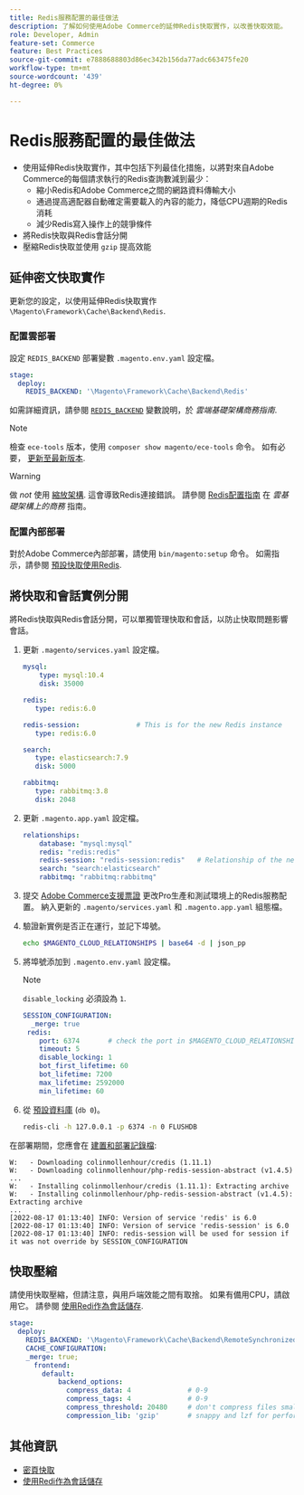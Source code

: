 ```yaml
---
title: Redis服務配置的最佳做法
description: 了解如何使用Adobe Commerce的延伸Redis快取實作，以改善快取效能。
role: Developer, Admin
feature-set: Commerce
feature: Best Practices
source-git-commit: e7888688803d86ec342b156da77adc663475fe20
workflow-type: tm+mt
source-wordcount: '439'
ht-degree: 0%

---
```



# Redis服務配置的最佳做法

- 使用延伸Redis快取實作，其中包括下列最佳化措施，以將對來自Adobe Commerce的每個請求執行的Redis查詢數減到最少：
   - 縮小Redis和Adobe Commerce之間的網路資料傳輸大小
   - 通過提高適配器自動確定需要載入的內容的能力，降低CPU週期的Redis消耗
   - 減少Redis寫入操作上的競爭條件
- 將Redis快取與Redis會話分開
- 壓縮Redis快取並使用 `gzip` 提高效能

## 延伸密文快取實作

更新您的設定，以使用延伸Redis快取實作 `\Magento\Framework\Cache\Backend\Redis`.

### 配置雲部署

設定 `REDIS_BACKEND` 部署變數 `.magento.env.yaml` 設定檔。

```yaml
stage:
  deploy:
    REDIS_BACKEND: '\Magento\Framework\Cache\Backend\Redis'
```

如需詳細資訊，請參閱 [`REDIS_BACKEND`](https://experienceleague.adobe.com/docs/commerce-cloud-service/user-guide/configure/env/stage/variables-deploy.html#redis_backend) 變數說明，於 _雲端基礎架構商務指南_.

>[!NOTE]
>
> 檢查 `ece-tools` 版本，使用 `composer show magento/ece-tools` 命令。 如有必要， [更新至最新版本](https://experienceleague.adobe.com/docs/commerce-cloud-service/user-guide/dev-tools/ece-tools/update-package.html).

>[!WARNING]
>
>做 _not_ 使用 [縮放架構](https://experienceleague.adobe.com/docs/commerce-cloud-service/user-guide/architecture/scaled-architecture.html). 這會導致Redis連接錯誤。 請參閱 [Redis配置指南](https://experienceleague.adobe.com/docs/commerce-cloud-service/user-guide/configure/env/stage/variables-deploy.html#redis_use_slave_connection) 在 _雲基礎架構上的商務_ 指南。

### 配置內部部署

對於Adobe Commerce內部部署，請使用 `bin/magento:setup` 命令。 如需指示，請參閱 [預設快取使用Redis](../../../configuration/cache/redis-pg-cache.md#configure-redis-page-caching).

## 將快取和會話實例分開

將Redis快取與Redis會話分開，可以單獨管理快取和會話，以防止快取問題影響會話。

1. 更新 `.magento/services.yaml` 設定檔。

   ```yaml
   mysql:
       type: mysql:10.4
       disk: 35000
   
   redis:
      type: redis:6.0
   
   redis-session:              # This is for the new Redis instance
      type: redis:6.0
   
   search:
      type: elasticsearch:7.9
      disk: 5000
   
   rabbitmq:
      type: rabbitmq:3.8
      disk: 2048
   ```

1. 更新 `.magento.app.yaml` 設定檔。

   ```yaml
   relationships:
       database: "mysql:mysql"
       redis: "redis:redis"
       redis-session: "redis-session:redis"   # Relationship of the new Redis instance
       search: "search:elasticsearch"
       rabbitmq: "rabbitmq:rabbitmq"
   ```

1. 提交 [Adobe Commerce支援票證](https://experienceleague.adobe.com/docs/commerce-knowledge-base/kb/help-center-guide/magento-help-center-user-guide.html#submit-ticket) 更改Pro生產和測試環境上的Redis服務配置。 納入更新的 `.magento/services.yaml` 和 `.magento.app.yaml` 組態檔。

1. 驗證新實例是否正在運行，並記下埠號。

   ```bash
   echo $MAGENTO_CLOUD_RELATIONSHIPS | base64 -d | json_pp
   ```

1. 將埠號添加到 `.magento.env.yaml` 設定檔。

   >[!NOTE]
   >`disable_locking` 必須設為 `1`.

   ```yaml
   SESSION_CONFIGURATION:
     _merge: true
    redis:
       port: 6374       # check the port in $MAGENTO_CLOUD_RELATIONSHIPS
       timeout: 5
       disable_locking: 1
       bot_first_lifetime: 60
       bot_lifetime: 7200
       max_lifetime: 2592000
       min_lifetime: 60
   ```

1. 從 [預設資料庫](../../../configuration/cache/redis-pg-cache.md) (`db 0`)。

   ```bash
   redis-cli -h 127.0.0.1 -p 6374 -n 0 FLUSHDB
   ```

在部署期間，您應會在 [建置和部署記錄檔](https://experienceleague.adobe.com/docs/commerce-cloud-service/user-guide/develop/test/log-locations.html#build-and-deploy-logs):

```terminal
W:   - Downloading colinmollenhour/credis (1.11.1)
W:   - Downloading colinmollenhour/php-redis-session-abstract (v1.4.5)
...
W:   - Installing colinmollenhour/credis (1.11.1): Extracting archive
W:   - Installing colinmollenhour/php-redis-session-abstract (v1.4.5): Extracting archive
...
[2022-08-17 01:13:40] INFO: Version of service 'redis' is 6.0
[2022-08-17 01:13:40] INFO: Version of service 'redis-session' is 6.0
[2022-08-17 01:13:40] INFO: redis-session will be used for session if it was not override by SESSION_CONFIGURATION
```

## 快取壓縮

請使用快取壓縮，但請注意，與用戶端效能之間有取捨。 如果有備用CPU，請啟用它。 請參閱 [使用Redi作為會話儲存](../../../configuration/cache/redis-session.md).

```yaml
stage:
  deploy:
    REDIS_BACKEND: '\Magento\Framework\Cache\Backend\RemoteSynchronizedCache'
    CACHE_CONFIGURATION:
    _merge: true;
      frontend:
        default:
            backend_options:
              compress_data: 4              # 0-9
              compress_tags: 4              # 0-9
              compress_threshold: 20480     # don't compress files smaller than this value
              compression_lib: 'gzip'       # snappy and lzf for performance, gzip for high compression (~69%)
```

## 其他資訊

- [密頁快取](../../../configuration/cache/redis-pg-cache.md)
- [使用Redi作為會話儲存](../../../configuration/cache/redis-session.md)
